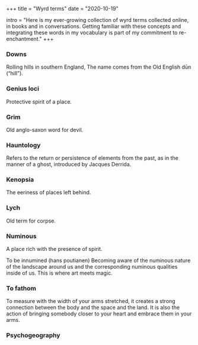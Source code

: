 +++
title = "Wyrd terms"
date = "2020-10-19"

intro = "Here is my ever-growing collection of wyrd terms collected online, in books and in conversations. Getting familiar with these concepts and integrating these words in my vocabulary is part of my commitment to re-enchantment."
+++

### Downs
Rolling hills in southern England, The name comes from the Old English dūn (“hill”).

### Genius loci
Protective spirit of a place.

### Grim
Old anglo-saxon word for devil.

### Hauntology
Refers to the return or persistence of elements from the past, as in the manner of a ghost, introduced by Jacques Derrida.

### Kenopsia
The eeriness of places left behind.

### Lych
Old term for corpse.

### Numinous
A place rich with the presence of spirit.

To be innumined (hans poutianen)
Becoming aware of the numinous nature of the landscape around us and the corresponding numinous qualities inside of us. This is where art meets magic.

### To fathom
To measure with the width of your arms stretched, it creates a strong connection between the body and the space and the land. It is also the action of bringing somebody closer to your heart and embrace them in your arms.

### Psychogeography
